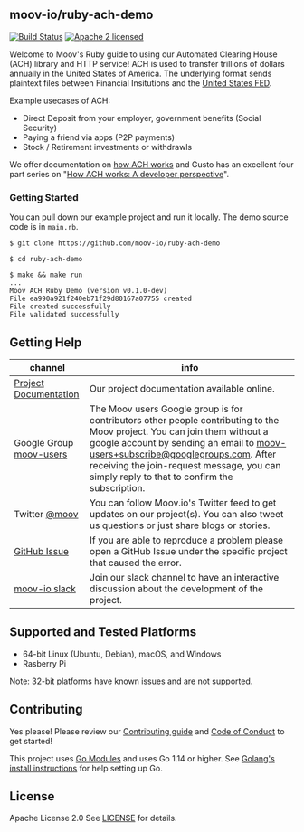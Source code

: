 ## moov-io/ruby-ach-demo

[![Build Status](https://travis-ci.com/moov-io/ruby-ach-demo.svg?branch=master)](https://travis-ci.com/moov-io/ruby-ach-demo)
[![Apache 2 licensed](https://img.shields.io/badge/license-Apache2-blue.svg)](https://raw.githubusercontent.com/moov-io/ruby-ach-demo/master/LICENSE)

Welcome to Moov's Ruby guide to using our Automated Clearing House (ACH) library and HTTP service! ACH is used to transfer trillions of dollars annually in the United States of America. The underlying format sends plaintext files between Financial Insitutions and the [United States FED](https://www.frbservices.org/financial-services/ach/index.html).

Example usecases of ACH:

- Direct Deposit from your employer, government benefits (Social Security)
- Paying a friend via apps (P2P payments)
- Stock / Retirement investments or withdrawls

We offer documentation on [how ACH works](https://moov-io.github.io/ach/intro) and Gusto has an excellent four part series on "[How ACH works: A developer perspective](https://engineering.gusto.com/how-ach-works-a-developer-perspective-part-1/)".

### Getting Started

You can pull down our example project and run it locally. The demo source code is in `main.rb`.

```
$ git clone https://github.com/moov-io/ruby-ach-demo

$ cd ruby-ach-demo

$ make && make run
...
Moov ACH Ruby Demo (version v0.1.0-dev)
File ea990a921f240eb71f29d80167a07755 created
File created successfully
File validated successfully
```

## Getting Help

 channel | info
 ------- | -------
 [Project Documentation](https://docs.moov.io/) | Our project documentation available online.
 Google Group [moov-users](https://groups.google.com/forum/#!forum/moov-users)| The Moov users Google group is for contributors other people contributing to the Moov project. You can join them without a google account by sending an email to [moov-users+subscribe@googlegroups.com](mailto:moov-users+subscribe@googlegroups.com). After receiving the join-request message, you can simply reply to that to confirm the subscription.
Twitter [@moov](https://twitter.com/moov)	| You can follow Moov.io's Twitter feed to get updates on our project(s). You can also tweet us questions or just share blogs or stories.
[GitHub Issue](https://github.com/moov-io) | If you are able to reproduce a problem please open a GitHub Issue under the specific project that caused the error.
[moov-io slack](https://slack.moov.com/) | Join our slack channel to have an interactive discussion about the development of the project.

## Supported and Tested Platforms

- 64-bit Linux (Ubuntu, Debian), macOS, and Windows
- Rasberry Pi

Note: 32-bit platforms have known issues and are not supported.

## Contributing

Yes please! Please review our [Contributing guide](https://github.com/moov-io/ach/blob/master/CONTRIBUTING.md) and [Code of Conduct](https://github.com/moov-io/ach/blob/master/CODE_OF_CONDUCT.md) to get started!

This project uses [Go Modules](https://github.com/golang/go/wiki/Modules) and uses Go 1.14 or higher. See [Golang's install instructions](https://golang.org/doc/install) for help setting up Go.

## License

Apache License 2.0 See [LICENSE](LICENSE) for details.
